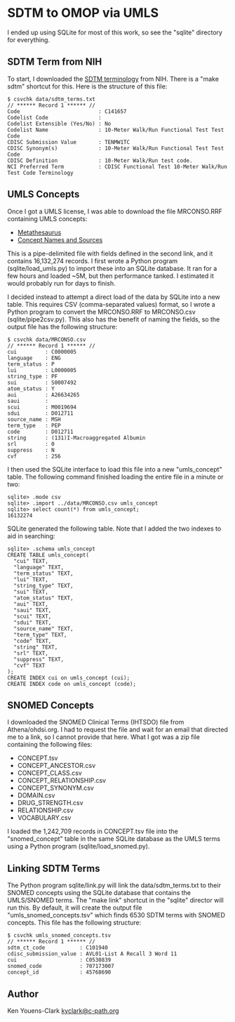 # SDTM to OMOP via UMLS

I ended up using SQLite for most of this work, so see the "sqlite" directory for everything.

## SDTM Term from NIH

To start, I downloaded the [SDTM terminology](https://evs.nci.nih.gov/ftp1/CDISC/SDTM/SDTM%20Terminology.txt) from NIH.
There is a "make sdtm" shortcut for this.
Here is the structure of this file:

```
$ csvchk data/sdtm_terms.txt
// ****** Record 1 ****** //
Code                         : C141657
Codelist Code                :
Codelist Extensible (Yes/No) : No
Codelist Name                : 10-Meter Walk/Run Functional Test Test Code
CDISC Submission Value       : TENMW1TC
CDISC Synonym(s)             : 10-Meter Walk/Run Functional Test Test Code
CDISC Definition             : 10-Meter Walk/Run test code.
NCI Preferred Term           : CDISC Functional Test 10-Meter Walk/Run Test Code Terminology
```

## UMLS Concepts

Once I got a UMLS license, I was able to download the file MRCONSO.RRF containing UMLS concepts:

* [Metathesaurus](https://www.ncbi.nlm.nih.gov/books/NBK9685/)
* [Concept Names and Sources](https://www.ncbi.nlm.nih.gov/books/NBK9685/table/ch03.T.concept_names_and_sources_file_mr/?report=objectonly)

This is a pipe-delimited file with fields defined in the second link, and it contains 16,132,274 records.
I first wrote a Python program (sqlite/load_umls.py) to import these into an SQLite database.
It ran for a few hours and loaded ~5M, but then performance tanked.
I estimated it would probably run for days to finish.

I decided instead to attempt a direct load of the data by SQLite into a new table.
This requires CSV (comma-separated values) format, so I wrote a Python program to convert the MRCONSO.RRF to MRCONSO.csv (sqlite/pipe2csv.py).
This also has the benefit of naming the fields, so the output file has the following structure:

```
$ csvchk data/MRCONSO.csv
// ****** Record 1 ****** //
cui         : C0000005
language    : ENG
term_status : P
lui         : L0000005
string_type : PF
sui         : S0007492
atom_status : Y
aui         : A26634265
saui        :
scui        : M0019694
sdui        : D012711
source_name : MSH
term_type   : PEP
code        : D012711
string      : (131)I-Macroaggregated Albumin
srl         : 0
suppress    : N
cvf         : 256
```

I then used the SQLite interface to load this file into a new "umls_concept" table.
The following command finished loading the entire file in a minute or two:

```
sqlite> .mode csv
sqlite> .import ../data/MRCONSO.csv umls_concept
sqlite> select count(*) from umls_concept;
16132274
```

SQLite generated the following table.
Note that I added the two indexes to aid in searching:

```
sqlite> .schema umls_concept
CREATE TABLE umls_concept(
  "cui" TEXT,
  "language" TEXT,
  "term_status" TEXT,
  "lui" TEXT,
  "string_type" TEXT,
  "sui" TEXT,
  "atom_status" TEXT,
  "aui" TEXT,
  "saui" TEXT,
  "scui" TEXT,
  "sdui" TEXT,
  "source_name" TEXT,
  "term_type" TEXT,
  "code" TEXT,
  "string" TEXT,
  "srl" TEXT,
  "suppress" TEXT,
  "cvf" TEXT
);
CREATE INDEX cui on umls_concept (cui);
CREATE INDEX code on umls_concept (code);
```

## SNOMED Concepts

I downloaded the SNOMED Clinical Terms (IHTSDO) file from Athena/ohdsi.org.
I had to request the file and wait for an email that directed me to a link, so I cannot provide that here.
What I got was a zip file containing the following files:

* CONCEPT.tsv
* CONCEPT_ANCESTOR.csv
* CONCEPT_CLASS.csv
* CONCEPT_RELATIONSHIP.csv
* CONCEPT_SYNONYM.csv
* DOMAIN.csv
* DRUG_STRENGTH.csv
* RELATIONSHIP.csv
* VOCABULARY.csv

I loaded the 1,242,709 records in CONCEPT.tsv file into the "snomed_concept" table in the same SQLite database as the UMLS terms using a Python program (sqlite/load_snomed.py).

## Linking SDTM Terms

The Python program sqlite/link.py will link the data/sdtm_terms.txt to their SNOMED concepts using the SQLite database that contains the UMLS/SNOMED terms.
The "make link" shortcut in the "sqlite" director will run this.
By default, it will create the output file "umls_snomed_concepts.tsv" which finds 6530 SDTM terms with SNOMED concepts.
This file has the following structure:

```
$ csvchk umls_snomed_concepts.tsv
// ****** Record 1 ****** //
sdtm_ct_code           : C101940
cdisc_submission_value : AVL01-List A Recall 3 Word 11
cui                    : C0530839
snomed_code            : 707173007
concept_id             : 45768690
```

## Author

Ken Youens-Clark <kyclark@c-path.org>
